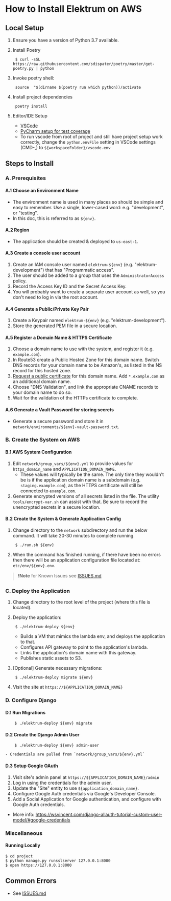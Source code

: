 # How to Install Elektrum on AWS

## Local Setup

1. Ensure you have a version of Python 3.7 available.
1. Install Poetry

        $ curl -sSL https://raw.githubusercontent.com/sdispater/poetry/master/get-poetry.py | python

1. Invoke poetry shell:

        source  "$(dirname $(poetry run which python))/activate

1. Install project dependencies

        poetry install

1. Editor/IDE Setup
    * [VSCode](https://gist.github.com/ebridges/9e2e5a840c91c7a034c80e3e43dd3a9b0)
    * [PyCharm setup for test coverage](https://gist.github.com/ebridges/d1ebe05e9fd87e409f6e5c978e44bde1)
    * To run vscode from root of project and still have project setup work correctly, change the `python.envFile` setting in VSCode settings (CMD-,) to `${workspaceFolder}/vscode.env`

## Steps to Install

### A. Prerequisites

#### A.1 Choose an Environment Name

* The environment name is used in many places so should be simple and easy to remember.  Use a single, lower-cased word: e.g. "development", or "testing".
* In this doc, this is referred to as `${env}`.

#### A.2 Region

* The application should be created & deployed to `us-east-1`.

#### A.3 Create a console user account

1. Create an IAM console user named `elektrum-${env}` (e.g. "elektrum-development") that has "Programmatic access".
1. The user should be added to a group that uses the `AdministratorAccess` policy.
1. Record the Access Key ID and the Secret Access Key.
1. You will probably want to create a separate user account as well, so you don't need to log in via the root account.

#### A.4 Generate a Public/Private Key Pair

1. Create a Keypair named `elektrum-${env}` (e.g. "elektrum-development").
1. Store the generated PEM file in a secure location.

#### A.5 Register a Domain Name & HTTPS Certificate

1. Choose a domain name to use with the system, and register it (e.g. `example.com`).
1. In Route53 create a Public Hosted Zone for this domain name.  Switch DNS records for your domain name to be Amazon's, as listed in the NS record for this hosted zone.
1. [Request a public certificate](https://console.aws.amazon.com/acm/home?region=us-east-1#/wizard/) for this domain name.  Add `*.example.com` as an additional domain name.
1. Choose "DNS Validation", and link the appropriate CNAME records to your domain name to do so.
1. Wait for the validation of the HTTPs certificate to complete.

#### A.6 Generate a Vault Password for storing secrets

* Generate a secure password and store it in `network/environments/${env}-vault-password.txt`.

### B. Create the System on AWS

#### B.1 AWS System Configuration

1. Edit `network/group_vars/${env}.yml` to provide values for `https_domain_name` and `APPLICATION_DOMAIN_NAME`.
    * These values will typically be the same.  The only time they wouldn't be is if the application domain name is a subdomain (e.g. `staging.example.com`), as the HTTPS certificate will still be connected to `example.com`.
1. Generate encrypted versions of all secrets listed in the file.  The utility `tools/encrypt-var.sh` can assist with that.  Be sure to record the unencrypted secrets in a secure location.

#### B.2 Create the System & Generate Application Config

1. Change directory to the `network` subdirectory and run the below command.  It will take 20-30 minutes to complete running.

        $ ./run.sh ${env}

1. When the command has finished running, if there have been no errors then there will be an application configuration file located at: `etc/env/${env}.env`.


> ❗**Note** for Known Issues see [ISSUES.md](./ISSUES.md)

### C. Deploy the Application

1. Change directory to the root level of the project (where this file is located).

1. Deploy the application:

        $ ./elektrum-deploy ${env}

    - Builds a VM that mimics the lambda env, and deploys the application to that.
    - Configures API gateway to point to the application's lambda.
    - Links the application's domain name with this gateway.
    - Publishes static assets to S3.

1. [Optional] Generate necessary migrations:

        $ ./elektrum-deploy migrate ${env}

1. Visit the site at `https://${APPLICATION_DOMAIN_NAME}`

### D. Configure Django

#### D.1 Run Migrations

        $ ./elektrum-deploy ${env} migrate

#### D.2 Create the Django Admin User

        $ ./elektrum-deploy ${env} admin-user

    - Credentials are pulled from `network/group_vars/${env}.yml`

#### D.3 Setup Google OAuth

1. Visit site's admin panel at `https://${APPLICATION_DOMAIN_NAME}/admin`
1. Log in using the credentials for the admin user.
1. Update the "Site" entity to use `${application_domain_name}`.
1. Configure Google Auth credentials via Google's Developer Console.
1. Add a Social Application for Google authentication, and configure with Google Auth credentials.

* More info: https://wsvincent.com/django-allauth-tutorial-custom-user-model/#google-credentials

### Miscellaneous

#### Running Locally

```
$ cd project
$ python manage.py runsslserver 127.0.0.1:8000
$ open https://127.0.0.1:8000
```

<!-- #### Accessing Remote DB

This involves configuring a NAT server as a Bastion host, to proxy the DB connection to the RDS instance (which isn't publicly available by default).

_*Warning*: This requires the private key to be installed on the NAT._

1. Security Group: enable inbound access via NAT instance to port `5432` from local IP (e.g. home) in security groups:
    * `elektrum-${env}-vpc-nat-sg`
    * `elektrum-${env}-vpc-public-sg`
1. NAT Instance: edit `/etc/ssh/sshd_config` to ensure that the value of `GatewayPorts` is `yes`, running `sudo service sshd restart` if necessary.
1. NAT Instance: ensure the `elektrum-${env}.pem` is available on the NAT instance.
1. NAT Instance: run the command `ssh -N -R 0.0.0.0:5432:${DB_HOSTNAME}:5432 -i [/path/to/elektrum-${env}.pem] ec2-user@127.0.0.1`
1. Test: `psql -h [nat instance subdomain].compute-1.amazonaws.com -U ${DB_USERNAME} -W`

### Running server locally on VM

1. Configure remote access to the database (see "Accessing Remote DB" above).
1. Local: Open a shell in the VM `./elektrum-deploy shell`
1. Local: update `~/project/.env` to use hostname of NAT instance as value of `DB_HOSTNAME`
1. Local: run `python manage.py runsslserver 0.0.0.0:8000` from `~/project`.
1. Local: `curl https://127.0.0.1:8000/`. -->

## Common Errors

* See [ISSUES.md](./ISSUES.md)
